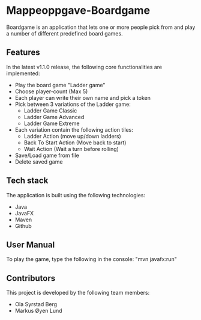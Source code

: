 # Mappeoppgave-Boardgame
Boardgame is an application that lets one or more people pick from and play a number of different predefined board games.

## Features
In the latest v1.1.0 release, the following core functionalities are implemented:
- Play the board game "Ladder game"
- Choose player-count (Max 5)
- Each player can write their own name and pick a token
- Pick between 3 variations of the Ladder game:
    - Ladder Game Classic
    - Ladder Game Advanced
    - Ladder Game Extreme
- Each variation contain the following action tiles:
    - Ladder Action (move up/down ladders)
    - Back To Start Action (Move back to start)
    - Wait Action (Wait a turn before rolling)
- Save/Load game from file
- Delete saved game

## Tech stack
The application is built using the following technologies:
- Java
- JavaFX
- Maven
- Github

## User Manual
To play the game, type the following in the console:
"mvn javafx:run"

## Contributors
This project is developed by the following team members:
- Ola Syrstad Berg
- Markus Øyen Lund
